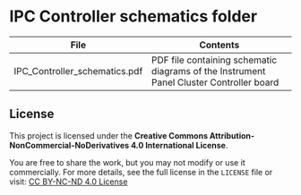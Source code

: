 # IPC Controller schematics folder  

|             File              |                                    Contents                                             |
|-------------------------------|-----------------------------------------------------------------------------------------|
| IPC_Controller_schematics.pdf | PDF file containing schematic diagrams of the Instrument Panel Cluster Controller board |




## License

This project is licensed under the **Creative Commons Attribution-NonCommercial-NoDerivatives 4.0 International License**.

You are free to share the work, but you may not modify or use it commercially. For more details, see the full license in the `LICENSE` file or visit: [CC BY-NC-ND 4.0 License](https://creativecommons.org/licenses/by-nc-nd/4.0/)
